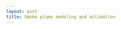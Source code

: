 ```yaml
---
layout: post
title: Smoke plume modeling and estimation 
---
```


<head>
  <style>
    /* Apply full justification to all paragraphs */
    p {
      text-align: justify;
    }
  </style>
</head>